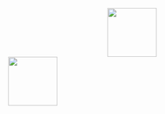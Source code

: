 <!DOCTYPE html>
<html>
  <body>
    <div id="header" align="center">
      <img src="https://media.giphy.com/media/RN8FdaB6T1bkkI5n4I/giphy.gif" width="100"/>
    </div>
    <div>
      <img src="https://img.shields.io/badge/:badgeContent" width="100"/>
    </div>
  </body>
</html>
